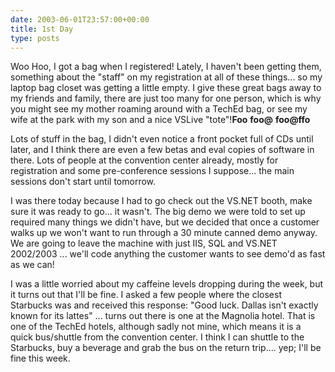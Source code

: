 ```yaml
---
date: 2003-06-01T23:57:00+00:00
title: 1st Day
type: posts
---
```

Woo Hoo, I got a bag when I registered! Lately, I haven't been getting them, something about the "staff" on my registration at all of these things... so my laptop bag closet was getting a little empty. I give these great bags away to my friends and family, there are just too many for one person, which is why you might see my mother roaming around with a TechEd bag, or see my wife at the park with my son and a nice VSLive "tote"!**Foo** **foo@** **foo@ffo**


Lots of stuff in the bag, I didn't even notice a front pocket full of CDs until later, and I think there are even a few betas and eval copies of software in there. Lots of people at the convention center already, mostly for registration and some pre-conference sessions I suppose... the main sessions don't start until tomorrow.

I was there today because I had to go check out the VS.NET booth, make sure it was ready to go... it wasn't. The big demo we were told to set up required many things we didn't have, but we decided that once a customer walks up we won't want to run through a 30 minute canned demo anyway. We are going to leave the machine with just IIS, SQL and VS.NET 2002/2003 ... we'll code anything the customer wants to see demo'd as fast as we can!

I was a little worried about my caffeine levels dropping during the week, but it turns out that I'll be fine. I asked a few people where the closest Starbucks was and received this response: "Good luck. Dallas isn't exactly known for its lattes" ... turns out there is one at the Magnolia hotel. That is one of the TechEd hotels, although sadly not mine, which means it is a quick bus/shuttle from the convention center. I think I can shuttle to the Starbucks, buy a beverage and grab the bus on the return trip.... yep; I'll be fine this week.
